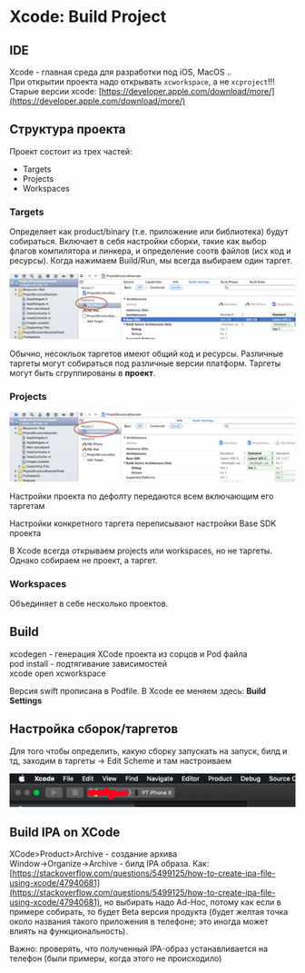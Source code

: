 # Xcode: Build Project

## IDE

Xcode - главная среда для разработки под iOS, MacOS ..\
При открытии проекта надо открывать `xcworkspace`, а не `xcproject`!!!\
Старые версии xcode: [https://developer.apple.com/download/more/](https://developer.apple.com/download/more/)

## Структура проекта

Проект состоит из трех частей:

* Targets
* Projects
* Workspaces

### Targets

Определяет как product/binary (т.е. приложение или библиотека) будут собираться. Включает в себя настройки сборки, такие как выбор флагов компилятора и линкера, и определение соотв файлов (исх код и ресурсы). Когда нажимаем Build/Run, мы всегда выбираем один таргет.

![Где таргеты перечисляются](../../.gitbook/assets/изображение.png)

Обычно, несокльок таргетов имеют общий код и ресурсы. Различные таргеты могут собираться под различные версии платформ. Таргеты могут быть сгруппированы в **проект**.

### Projects

![](<../../.gitbook/assets/изображение (1).png>)

Настройки проекта по дефолту передаются всем включающим его таргетам

Настройки конкретного таргета переписывают настройки Base SDK проекта

В Xcode всегда открываем projects или workspaces, но не таргеты. Однако собираем не проект, а таргет.

### Workspaces

Объединяет в себе несколько проектов.

## Build

xcodegen - генерация XCode проекта из сорцов и Pod файла\
pod install - подтягивание зависимостей  \
xcode open xcworkspace

Версия swift прописана в Podfile. В Xcode ее меняем здесь: **Build Settings**

## Настройка сборок/таргетов

Для того чтобы определить, какую сборку запускать на запуск, билд и тд, заходим в таргеты -> Edit Scheme и там настроиваем&#x20;

![](<../../.gitbook/assets/Снимок экрана 2020-04-02 в 15.25.23.png>)

## Build IPA on XCode

XCode>Product>Archive - создание архива\
Window->Organize->Archive - билд IPA образа. Как: [https://stackoverflow.com/questions/5499125/how-to-create-ipa-file-using-xcode/47940681](https://stackoverflow.com/questions/5499125/how-to-create-ipa-file-using-xcode/47940681), но выбирать надо Ad-Hoc, потому как если в примере собирать, то будет Beta версия продукта (будет желтая точка около названия такого приложения в телефоне; это иногда может влиять на функциональность).

Важно: проверять, что полученный IPA-образ устанавливается на телефон (были примеры, когда этого не происходило)

